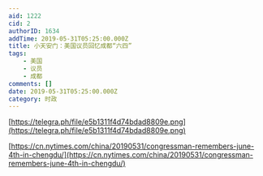 ```yaml
---
aid: 1222
cid: 2
authorID: 1634
addTime: 2019-05-31T05:25:00.000Z
title: 小天安门：美国议员回忆成都“六四”
tags:
    - 美国
    - 议员
    - 成都
comments: []
date: 2019-05-31T05:25:00.000Z
category: 时政
---
```


[https://telegra.ph/file/e5b1311f4d74bdad8809e.png](https://telegra.ph/file/e5b1311f4d74bdad8809e.png)

[https://cn.nytimes.com/china/20190531/congressman-remembers-june-4th-in-chengdu/](https://cn.nytimes.com/china/20190531/congressman-remembers-june-4th-in-chengdu/)
